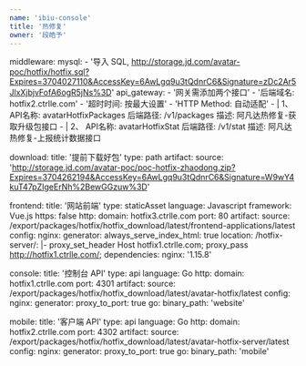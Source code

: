 ```yaml
---
name: 'ibiu-console'
title: '热修复'
owner: '段皓予'
---
```


middleware:
  mysql:
    - '导入 SQL, http://storage.jd.com/avatar-poc/hotfix/hotfix.sql?Expires=3704027110&AccessKey=6AwLgq9u3tQdnrC6&Signature=zDc2Ar5JlxXjbjvFofA6ogR5jNs%3D'
  api_gateway:
    - '网关需添加两个接口'
    - '后端域名: hotfix2.ctrlle.com'
    - '超时时间: 按最大设置'
    - 'HTTP Method: 自动适配'
    - |
      1、
      API名称: avatarHotfixPackages
      后端路径: /v1/packages
      描述: 阿凡达热修复-获取升级包接口
    - |
      2、
      API名称: avatarHotfixStat
      后端路径: /v1/stat
      描述: 阿凡达热修复-上报统计数据接口

download:
  title: '提前下载好包'
  type: path
  artifact:
    source: 'http://storage.jd.com/avatar-poc/poc-hotfix-zhaodong.zip?Expires=3704262194&AccessKey=6AwLgq9u3tQdnrC6&Signature=W9wY4kuT47pZIgeErNh%2BewGGzuw%3D'

frontend:
  title: '网站前端'
  type: staticAsset
  language: Javascript
  framework: Vue.js
  https: false
  http:
    domain: hotfix3.ctrlle.com
    port: 80
  artifact:
    source: /export/packages/hotfix/hotfix_download/latest/frontend-applications/latest
  config:
    nginx:
      generator:
        always_serve_index_html: true
        location:
          /hotfix-server/: |-
            proxy_set_header Host hotfix1.ctrlle.com;
            proxy_pass http://hotfix1.ctrlle.com/;
  dependencies:
    nginx: '1.15.8'

console:
  title: '控制台 API'
  type: api
  language: Go
  http:
    domain: hotfix1.ctrlle.com
    port: 4301
  artifact:
    source: /export/packages/hotfix/hotfix_download/latest/avatar-hotfix/latest
  config:
    nginx:
      generator:
        proxy_to_port: true
    go:
      binary_path: 'website'

mobile:
  title: '客户端 API'
  type: api
  language: Go
  http:
    domain: hotfix2.ctrlle.com
    port: 4302
  artifact:
    source: /export/packages/hotfix/hotfix_download/latest/avatar-hotfix-server/latest
  config:
    nginx:
      generator:
        proxy_to_port: true
    go:
      binary_path: 'mobile'
